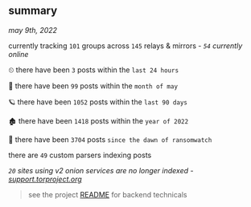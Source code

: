 
## summary
_may 9th, 2022_

currently tracking `101` groups across `145` relays & mirrors - _`54` currently online_

⏲ there have been `3` posts within the `last 24 hours`

🦈 there have been `99` posts within the `month of may`

🪐 there have been `1052` posts within the `last 90 days`

🏚 there have been `1418` posts within the `year of 2022`

🦕 there have been `3704` posts `since the dawn of ransomwatch`

there are `49` custom parsers indexing posts

_`20` sites using v2 onion services are no longer indexed - [support.torproject.org](https://support.torproject.org/onionservices/v2-deprecation/)_

> see the project [README](https://github.com/thetanz/ransomwatch#ransomwatch--) for backend technicals
